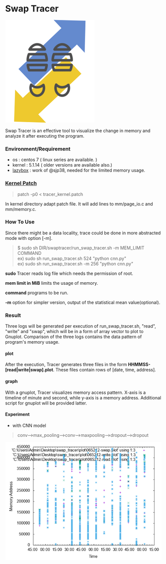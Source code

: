 # Swap Tracer
![swaptracer](./icon.png)

Swap Tracer is an effective tool to visualize the change in memory and analyze it after executing the program.

### Environment/Requirement
+ os : centos 7 ( linux series are available. )
+ kernel : 5.1.14 ( older versions are available also.)  
+ [lazybox](https://github.com/sjp38/lazybox) : work of @sjp38, needed for the limited memory usage.


### [Kernel Patch](https://github.com/lynring24/swap_tracer/blob/master/tracer_kernel.patch)
> patch -p0 < tracer_kernel.patch   

In kernel directory adapt patch file. It will add lines to mm/page_io.c and mm/memory.c.

### How To Use
Since there might be a data locality, trace could be done in more abstracted mode with option [-m].

> $ sudo  sh   DIR/swaptracer/run_swap_tracer.sh -m   MEM_LIMIT COMMAND     
> ex) sudo  sh  run_swap_tracer.sh   524   "python cnn.py"  
> ex) sudo  sh  run_swap_tracer.sh  -m   256 "python cnn.py"

**sudo**  Tracer reads log file which needs the permission of root.

**mem limit in MiB** limits the usage of memory.

**command** programs to be run.

**-m** option for simpler version, output of the statistical mean value(optional).


### Result
Three logs will be generated per execution of run_swap_tracer.sh, "read", "write" and "swap", which will be in a form of array vector to plot to Gnuplot. Comparison of the three logs contains the data pattern of program's memory usage.

#### plot
After the execution, Tracer generates three files in the form **HHMMSS-[read|write|swap].plot**. These files contain rows of [date, time, address]. 

#### graph
With a gnuplot, Tracer visualizes memory access pattern. X-axis is a timeline of minute and second, while y-axis is a memory address. Additional script for gnuplot will be provided latter.

#### Experiment
+ with CNN model
> conv-->max_pooling-->conv-->maxpooling-->dropout-->dropout

![cnn_256](./graph/cnn_256/256.png)

